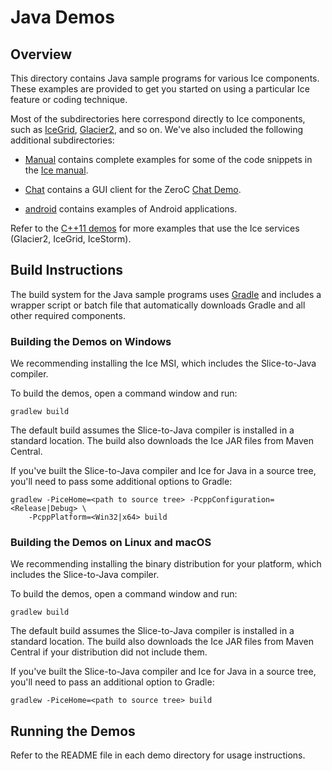 # Java Demos

## Overview

This directory contains Java sample programs for various Ice components. These
examples are provided to get you started on using a particular Ice feature or
coding technique.

Most of the subdirectories here correspond directly to Ice components, such as
[IceGrid](./IceGrid), [Glacier2](./Glacier2), and so on. We've also included the
following additional subdirectories:

- [Manual](./Manual) contains complete examples for some of the code snippets
in the [Ice manual][1].

- [Chat](./Chat) contains a GUI client for the ZeroC [Chat Demo][2].

- [android](./android) contains examples of Android applications.

Refer to the [C++11 demos](../cpp11) for more examples that use the Ice services
(Glacier2, IceGrid, IceStorm).

## Build Instructions

The build system for the Java sample programs uses [Gradle](http://gradle.org)
and includes a wrapper script or batch file that automatically downloads Gradle
and all other required components.

### Building the Demos on Windows

We recommending installing the Ice MSI, which includes the Slice-to-Java
compiler.

To build the demos, open a command window and run:

```
gradlew build
```

The default build assumes the Slice-to-Java compiler is installed in a standard
location. The build also downloads the Ice JAR files from Maven Central.

If you've built the Slice-to-Java compiler and Ice for Java in a source tree,
you'll need to pass some additional options to Gradle:

```
gradlew -PiceHome=<path to source tree> -PcppConfiguration=<Release|Debug> \
    -PcppPlatform=<Win32|x64> build
```

### Building the Demos on Linux and macOS

We recommending installing the binary distribution for your platform, which
includes the Slice-to-Java compiler.

To build the demos, open a command window and run:

```
gradlew build
```

The default build assumes the Slice-to-Java compiler is installed in a standard
location. The build also downloads the Ice JAR files from Maven Central if your
distribution did not include them.

If you've built the Slice-to-Java compiler and Ice for Java in a source tree,
you'll need to pass an additional option to Gradle:

```
gradlew -PiceHome=<path to source tree> build
```

## Running the Demos

Refer to the README file in each demo directory for usage instructions.

[1]: https://doc.zeroc.com/display/Ice37/Ice+Manual
[2]: https://zeroc.com/chat/index.html
